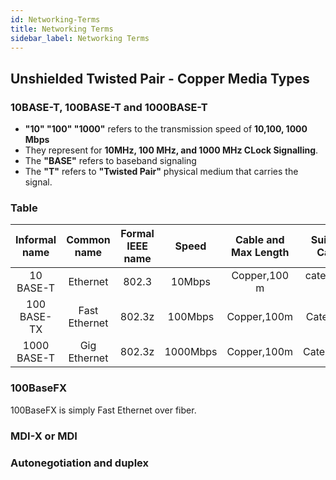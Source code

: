 ```yaml
---
id: Networking-Terms
title: Networking Terms
sidebar_label: Networking Terms
---
```


## Unshielded Twisted Pair - Copper Media Types

### 10BASE-T, 100BASE-T and 1000BASE-T

- __"10" "100" "1000"__ refers to the transmission speed of __10,100, 1000 Mbps__
- They represent for __10MHz, 100 MHz, and 1000 MHz CLock Signalling__.
- The __"BASE"__ refers to baseband signaling
- The __"T"__ refers to __"Twisted Pair"__ physical medium that carries the signal.

### Table

| Informal name | Common name | Formal IEEE name | Speed | Cable and Max Length | Suitable Cable |
|:-:|:-:|:-:|:-:|:-:|:-:|
10 BASE-T  | Ethernet  | 802.3  | 10Mbps | Copper,100 m | category3, 5 
100 BASE-TX  | Fast Ethernet  | 802.3z | 100Mbps | Copper,100m | Category5
1000 BASE-T  | Gig Ethernet  | 802.3z | 1000Mbps | Copper,100m | Category5e

### 100BaseFX
100BaseFX is simply Fast Ethernet over fiber.

### MDI-X or MDI



### Autonegotiation and duplex







